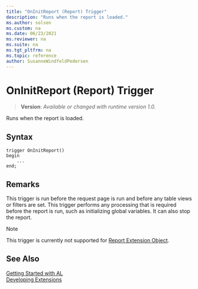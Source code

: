 ```yaml
---
title: "OnInitReport (Report) Trigger"
description: "Runs when the report is loaded."
ms.author: solsen
ms.custom: na
ms.date: 06/23/2021
ms.reviewer: na
ms.suite: na
ms.tgt_pltfrm: na
ms.topic: reference
author: SusanneWindfeldPedersen
---
```

[//]: # (START>DO_NOT_EDIT)
[//]: # (IMPORTANT:Do not edit any of the content between here and the END>DO_NOT_EDIT.)
[//]: # (Any modifications should be made in the .xml files in the ModernDev repo.)

# OnInitReport (Report) Trigger
> **Version**: _Available or changed with runtime version 1.0._

Runs when the report is loaded.


## Syntax
```AL
trigger OnInitReport()
begin
    ...
end;
```



[//]: # (IMPORTANT: END>DO_NOT_EDIT)

## Remarks  

This trigger is run before the request page is run and before any table views or filters are set. This trigger performs any processing that is required before the report is run, such as initializing global variables. It can also stop the report.  

> [!NOTE]  
> This trigger is currently not supported for [Report Extension Object](../../devenv-report-ext-example.md).

## See Also  
[Getting Started with AL](../../devenv-get-started.md)  
[Developing Extensions](../../devenv-dev-overview.md)  
